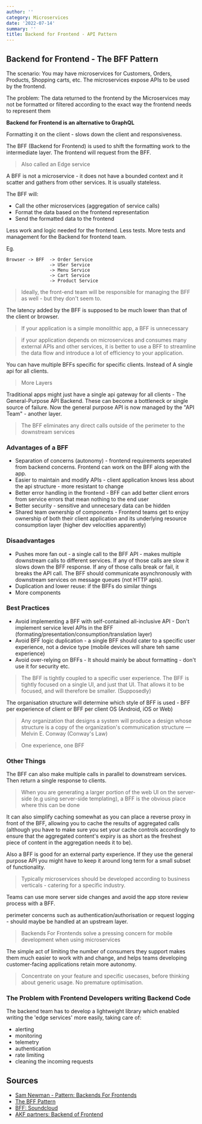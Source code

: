 ```yaml
---
author: ''
category: Microservices
date: '2022-07-14'
summary: ''
title: Backend for Frontend - API Pattern
---
```


## Backend for Frontend - The BFF Pattern

The scenario: You may have microservices for Customers, Orders, Products, Shopping carts, etc. The microservices expose APIs to be used by the frontend.

The problem: The data returned to the frontend by the Microservices may not be formatted or filtered according to the exact way the frontend needs to represent them

**Backend for Frontend is an alternative to GraphQL**

Formatting it on the client - slows down the client and responsiveness.

The BFF (Backend for Frontend) is used to shift the formatting work to the intermediate layer.
The frontend will request from the BFF.

> Also called an Edge service

A BFF is not a microservice - it does not have a bounded context and it scatter and gathers from other services.
It is usually stateless.

The BFF will:

* Call the other microservices (aggregation of service calls)
* Format the data based on the frontend representation
* Send the formatted data to the frontend

Less work and logic needed for the frontend. Less tests.
More tests and management for the Backend for frontend team.

Eg.

    Browser -> BFF  -> Order Service
                    -> USer Service
                    -> Menu Service
                    -> Cart Service
                    -> Product Service

> Ideally, the front-end team will be responsible for managing the BFF as well - but they don't seem to.

The latency added by the BFF is supposed to be much lower than that of the client or browser.

> If your application is a simple monolithic app, a BFF is unnecessary

> if your application depends on microservices and consumes many external APIs and other services, it is better to use a BFF to streamline the data flow and introduce a lot of efficiency to your application.

You can have multiple BFFs specific for specific clients. Instead of A single api for all clients.

> More Layers

Traditional apps might just have a single api gateway for all clients - The General-Purpose API Backend. These can become a bottleneck or single source of failure. Now the general purpose API is now managed by the "API Team" - another layer.

> The BFF eliminates any direct calls outside of the perimeter to the downstream services

### Advantages of a BFF

* Separation of concerns (autonomy) - frontend requirements seperated from backend concerns. Frontend can work on the BFF along with the app.
* Easier to maintain and modify APIs - client application knows less about the api structure - more resistant to change
* Better error handling in the frontend - BFF can add better client errors from service errors that mean nothing to the end user
* Better security - sensitive and unnecesary data can be hidden
* Shared team ownership of components - Frontend teams get to enjoy ownership of both their client application and its underlying resource consumption layer (higher dev velocities apparently)

### Disaadvantages

* Pushes more fan out - a single call to the BFF API - makes multiple downstream calls to different services. If any of those calls are slow it slows down the BFF response. If any of those calls break or fail, it breaks the API call. The BFF should communicate asynchronously with downstream services on message queues (not HTTP apis).
* Duplication and lower reuse: if the BFFs do similar things
* More components

### Best Practices

* Avoid implementing a BFF with self-contained all-inclusive API - Don't implement service level APIs in the BFF (formating/presentation/consumption/translation layer)
* Avoid BFF logic duplication - a single BFF should cater to a specific user experience, not a device type (mobile devices will share teh same experience)
* Avoid over-relying on BFFs - It should mainly be about formatting - don't use it for security etc.

> The BFF is tightly coupled to a specific user experience. The BFF is tightly focused on a single UI, and just that UI. That allows it to be focused, and will therefore be smaller. (Supposedly)

The organisation structure will determine which style of BFF is used - BFF per experience of client or BFF per client OS (Android, iOS or Web)

> Any organization that designs a system will produce a design whose structure is a copy of the organization's communication structure — Melvin E. Conway (Conway's Law)

> One experience, one BFF

### Other Things

The BFF can also make multiple calls in parallel to downstream services. Then return a single response to clients.

> When you are generating a larger portion of the web UI on the server-side (e.g using server-side templating), a BFF is the obvious place where this can be done

It can also simplify caching somewhat as you can place a reverse proxy in front of the BFF, allowing you to cache the results of aggregated calls (although you have to make sure you set your cache controls accordingly to ensure that the aggregated content's expiry is as short as the freshest piece of content in the aggregation needs it to be).

Also a BFF is good for an external party experience. If they use the general purpose API you might have to keep it around long term for a small subset of functionality.

> Typically microservices should be developed according to business verticals - catering for a specific industry.

Teams can use more server side changes and avoid the app store review process with a BFF.

perimeter concerns such as authentication/authorisation or request logging - should maybe be handled at an upstream layer.

> Backends For Frontends solve a pressing concern for mobile development when using microservices

The simple act of limiting the number of consumers they support makes them much easier to work with and change, and helps teams developing customer-facing applications retain more autonomy.

> Concentrate on your feature and specific usecases, before thinking about generic usage. No premature optimisation.

### The Problem with Frontend Developers writing Backend Code

The backend team has to develop a lightweight library which enabled writing the 'edge services' more easily, taking care of:

* alerting
* monitoring
* telemetry
* authentication
* rate limiting
* cleaning the incoming requests

## Sources

* [Sam Newman - Pattern: Backends For Frontends](https://samnewman.io/patterns/architectural/bff/)
* [The BFF Pattern](https://blog.bitsrc.io/bff-pattern-backend-for-frontend-an-introduction-e4fa965128bf)
* [BFF: Soundcloud](https://www.thoughtworks.com/insights/blog/bff-soundcloud)
* [AKF partners: Backend of Frontend](https://akfpartners.com/growth-blog/backend-for-frontend)
